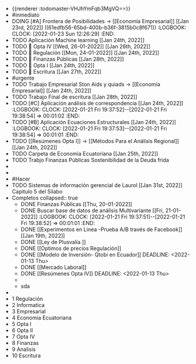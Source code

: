 - {{renderer :todomaster-VHJhYmFqb3MgVQ==}}
- #inmediato
- DOING [#A] Frontera de Posibilidades → [[Economía Empresarial]]  [[Jan 23rd, 2022]] ((61edfb56-65bd-400b-b36f-3815b0c8f671))
  :LOGBOOK:
  CLOCK: [2022-01-23 Sun 12:26:29]
  :END:
- TODO Aplicación Machine learning [[Jan 24th, 2022]]
- TODO  🧪 Opta IV [[Wed, 26-01-2022]] [[Jan 26th, 2022]]
- TODO 🧪 Regulación [[Mon, 24-01-2022]] [[Jan 24th, 2022]]
- TODO 🧪 Finanzas Públicas [[Jan 28th, 2022]]
- TODO 🧪 Opta I [[Jan 24th, 2022]]
- TODO 🧪 Escritura [[Jan 27th, 2022]]
- #urgente
- TODO Trabajo Empresarial Ston Aids y quiads → [[Economía Empresarial]] [[Jan 24th, 2022]]
- TODO Trabajo Final de escritura [[Jan 28th, 2022]]
- TODO [#C] Aplicación análisis de correspondencia  [[Jan 24th, 2022]]
  :LOGBOOK:
  CLOCK: [2022-01-21 Fri 19:37:52]--[2022-01-21 Fri 19:38:54] =>  00:01:02
  :END:
- TODO [#B] Aplicación  Ecuaciones Estructurales  [[Jan 24th, 2022]]
  :LOGBOOK:
  CLOCK: [2022-01-21 Fri 19:37:53]--[2022-01-21 Fri 19:38:54] =>  00:01:01
  :END:
- TODO [[Resúmenes Opta I]] → [[Métodos Para el Análisis Regional]] [[Jan 24th, 2022]]
- TODO Carpeta de Economía Ecuatoriana [[Jan 25th, 2022]]
- TODO Trabjo Finanzas Públicas Sostenibilidad de la Deuda  frida
-
-
- #Hacer
- TODO Sistemas de información gerencial de Laurol [[Jan 31st, 2022]] Capitulo 5 del Silabo
- Completos
  collapsed:: true
	- DONE  Finanzas Públicas [[Thu, 20-01-2022]]
	- DONE Buscar base de datos de análisis Multivariante [[Fri, 21-01-2022]]
	  :LOGBOOK:
	  CLOCK: [2022-01-21 Fri 19:37:51]--[2022-01-21 Fri 19:38:52] =>  00:01:01
	  :END:
	- DONE [[Experimentos  en Linea -Prueba A/B través de Facebook]] [[Jan 19th, 2022]]
	- DONE [[Ley de Plusvalía ]]
	- DONE [[Óptimos de precios Regulación]]
	- DONE [[Modelo de Inversión- Qtobi en Ecuador]]
	  DEADLINE: <2022-01-13 Thu>
	- DONE [[Mercado Laboral]]
	- DONE [[Resúmenes Opta IV]]
	  DEADLINE: <2022-01-13 Thu>
	-
	- sda
-
- 1 Regulación
- 2 Informatica
- 3 Empresarial
- 4 Economia Ecuatoriana
- 5 Opta I
- 6 Opta II
- 7 Opta IV
- 8 Finanzas
- 9 Analisis
- 10 Escritura